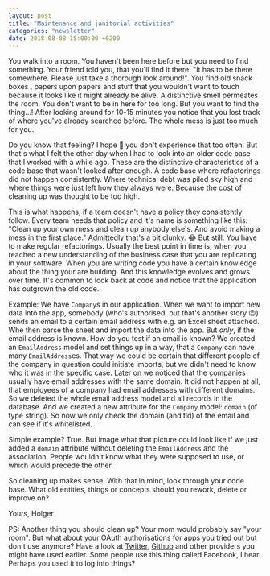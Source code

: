 ```yaml
---
layout: post
title: "Maintenance and janitorial activities"
categories: "newsletter"
date: 2018-08-08 15:00:00 +0200
---
```


You walk into a room. You haven't been here before but you need to find something. Your friend told you, that you'll find it there: "It has to be there somewhere. Please just take a thorough look around!". You find old snack boxes , papers upon papers and stuff that you wouldn't want to touch because it looks like it might already be alive. A distinctive smell permeates the room. You don't want to be in here for too long. But you want to find the thing...! After looking around for 10-15 minutes you notice that you lost track of where you've already searched before. The whole mess is just too much for you.  

Do you know that feeling? I hope 🤞 you don't experience that too often. But that's what I felt the other day when I had to look into an older code base that I worked with a while ago. These are the distinctive characteristics of a code base that wasn't looked after enough. A code base where refactorings did not happen consistently. Where technical debt was piled sky high and where things were just left how they always were. Because the cost of cleaning up was thought to be too high.  

This is what happens, if a team doesn't have a policy they consistently follow. Every team needs that policy and it's name is something like this: "Clean up your own mess and clean up anybody else's. And avoid making a mess in the first place." Admittedly that's a bit clunky. 😂 But still. You have to make regular refactorings. Usually the best point in time is, when you reached a new understanding of the business case that you are replicating in your software. When you are writing code you have a certain knowledge about the thing your are building. And this knowledge evolves and grows over time. It's common to look back at code and notice that the application has outgrown the old code.

Example:
We have `Company`s in our application. When we want to import new data into the app, somebody (who's authorised, but that's another story 😉) sends an email to a certain email address with e.g. an Excel sheet attached. Whe then parse the sheet and import the data into the app. But *only*, if the email address is known. How do you test if an email is known? We created an `EmailAddress` model and set things up in a way, that a `Company` can have many `EmailAddress`es. That way we could be certain that different people of the company in question could initiate imports, but we didn't need to know who it was in the specific case.
Later on we noticed that the companies usually have email addresses with the same domain. It did not happen at all, that employees of a company had email addresses with different domains. So we deleted the whole email address model and all records in the database. And we created a new attribute for the `Company` model: `domain` (of type string). So now we only check the domain (and tld) of the email and can see if it's whitelisted.

Simple example? True. But image what that picture could look like if we just added a `domain` attribute without deleting the `EmailAddress` and the association. People wouldn't know what they were supposed to use, or which would precede the other.

So cleaning up makes sense. With that in mind, look through your code base. What old entities, things or concepts should you rework, delete or improve on?

Yours,
Holger

PS: Another thing you should clean up? Your mom would probably say "your room". But what about your OAuth authorisations for apps you tried out but don't use anymore? Have a look at [Twitter](https://twitter.com/settings/applications), [Github](https://github.com/settings/applications?page=1) and other providers you might have used earlier. Some people use this thing called Facebook, I hear. Perhaps you used it to log into things?